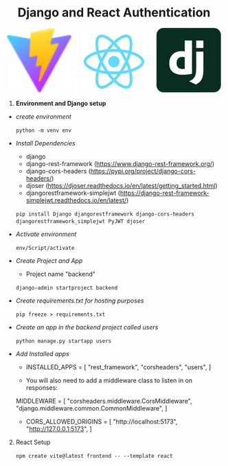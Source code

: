 <div align='center'>
<h1>Django and React Authentication</h1>
</div>
<div align='center'>
<img src="meta/vite.svg" alt="Vite Logo" width="150" style="margin-right: 20px;" />
<img src="meta/React-ezgif.com-speed.gif" alt="React Logo" width="150" style="margin-right: 20px;" />
<img src="meta/django.svg" alt="Django Logo" width="150" />
</div>

1. **Environment and Django setup**
    
- *create environment*

    ```python -m venv env```

- *Install Dependencies*

    - django
    - django-rest-framework (https://www.django-rest-framework.org/)
    - django-cors-headers (https://pypi.org/project/django-cors-headers/)
    - djoser (https://djoser.readthedocs.io/en/latest/getting_started.html)
    - djangorestframework-simplejwt (https://django-rest-framework-simplejwt.readthedocs.io/en/latest/)


    ```pip install Django djangorestframework django-cors-headers djangorestframework_simplejwt PyJWT djoser```

- *Activate environment*
    
    ```env/Script/activate```

- *Create Project and App*
    
    - Project name "backend"

    ```django-admin startproject backend```

- *Create requirements.txt for hosting purposes*

    ```pip freeze > requirements.txt```

- *Create an app in the backend project called users*

    ```python manage.py startapp users```   

- *Add Installed apps*

    - INSTALLED_APPS = [
    "rest_framework",
    "corsheaders",
    "users",
    ]

    - You will also need to add a middleware class to listen in on responses:

    MIDDLEWARE = [
        "corsheaders.middleware.CorsMiddleware",
        "django.middleware.common.CommonMiddleware",
    ]

    - CORS_ALLOWED_ORIGINS = [
    "http://localhost:5173",
    "http://127.0.0.1:5173",
    ]

2. React Setup 

    ```npm create vite@latest frontend -- --template react```